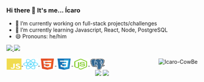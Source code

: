 ### Hi there 👋 It's me... Ícaro 


- 🔭 I’m currently working on full-stack projects/challenges
- 🌱 I’m currently learning Javascript, React, Node, PostgreSQL
- 😄 Pronouns: he/him

<div>
  <a href="https://github.com/icaroaf">
  <img height="180em" src="https://github-readme-stats.vercel.app/api?username=icaroaf&show_icons=true&theme=dark&include_all_commits=true&count_private=true"/>
  <img height="180em" src="https://github-readme-stats.vercel.app/api/top-langs/?username=icaroaf&layout=compact&langs_count=7&theme=dark"/>
</div>

<div style="display: inline_block"><br>
  <img align="center" alt="Icaro-Js" height="30" width="40" src="https://raw.githubusercontent.com/devicons/devicon/master/icons/javascript/javascript-plain.svg">
  <img align="center" alt="Icaro-React" height="30" width="40" src="https://raw.githubusercontent.com/devicons/devicon/master/icons/react/react-original.svg">
  <img align="center" alt="Icaro-HTML" height="30" width="40" src="https://raw.githubusercontent.com/devicons/devicon/master/icons/html5/html5-original.svg">
  <img align="center" alt="Icaro-CSS" height="30" width="40" src="https://raw.githubusercontent.com/devicons/devicon/master/icons/css3/css3-original.svg">
  <img align="center" alt="Icaro-Node" height="30" width="40" src="https://github.com/devicons/devicon/blob/master/icons/nodejs/nodejs-original.svg">
  <img align="center" alt="Icaro-PostgreSQL" height="30" width="40" src="https://github.com/devicons/devicon/blob/master/icons/postgresql/postgresql-original.svg">
  <img align="right" alt="Icaro-CowBe" src="https://cdn.discordapp.com/attachments/119976258024112128/870412787598385232/icaro2_1x.png">
</div>
  
<div align="center">
  <a href = "mailto:icaroassisfreitas@gmail.com"><img src="https://img.shields.io/badge/-Gmail-%23333?style=for-the-badge&logo=gmail&logoColor=white" target="_blank"></a>
  <a href="https://www.linkedin.com/in/ícaro-assis-1652b853" target="_blank"><img src="https://img.shields.io/badge/-LinkedIn-%230077B5?style=for-the-badge&logo=linkedin&logoColor=white" target="_blank"></a> 
  
</div> 



